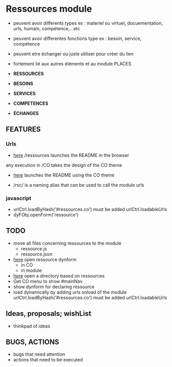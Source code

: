 # Ressources module
- peuvent avoir differents types ex : materiel ou virtuel, docuementation, urls, humain, compétence,...etc
- peuvent avoir differentes fonctions type ex : besoin, service, compétence
- peuvent etre échanger ou juste utiliser pour créer du lien 
- fortement lié aux autres éléments et au module PLACES

- **RESSOURCES**
- **BESOINS**
- **SERVICES**
- **COMPETENCES**
- **ÉCHANGES**

## FEATURES 

### Urls
- [here](/ressources) /ressources launches the README in the browser
 
any  execution in /CO takes the design of the CO theme 
- [here](/ressources/co) launches the README using the CO theme

- /rsc/ is a naming alias that can be used to call the module urls

### javascript 
- urlCtrl.loadByHash('#ressources.co') must be added urlCtrl.loadableUrls
- dyFObj.openForm('ressource')

## TODO 
- move all files concerning ressources to the module 
    + ressource.js 
    + ressource.json 
- [here](/ressources/co/form) open ressource dynform 
    + in CO
    + in module
- [here](/ressources/co/search) open a directory based on ressources
- Get CO menu to show #mainNav
- show dynform for declaring ressource
- load dynamically by adding urls onload of the module urlCtrl.loadByHash('#ressources.co') must be added urlCtrl.loadableUrls

## Ideas, proposals; wishList
- thinkpad of ideas

## BUGS, ACTIONS
- bugs that need attention
- actions that need to be executed 
